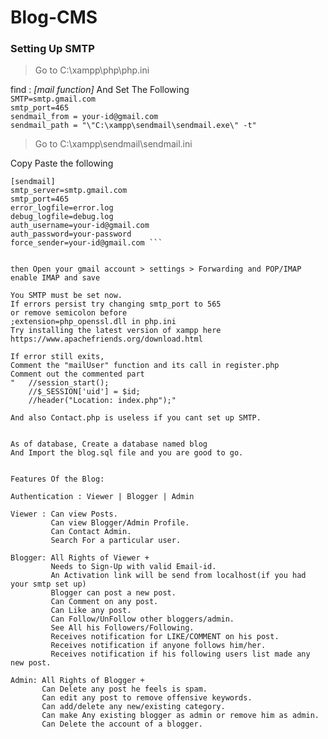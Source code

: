 # Blog-CMS
### Setting Up SMTP ###

>Go to 
C:\xampp\php\php.ini

find : *[mail function]* And
Set The Following </br>
`SMTP=smtp.gmail.com` </br>
`smtp_port=465` </br>
`sendmail_from = your-id@gmail.com` </br>
`sendmail_path = "\"C:\xampp\sendmail\sendmail.exe\" -t"` </br>

>Go to 
C:\xampp\sendmail\sendmail.ini

Copy Paste the following
```
[sendmail]
smtp_server=smtp.gmail.com
smtp_port=465
error_logfile=error.log
debug_logfile=debug.log
auth_username=your-id@gmail.com
auth_password=your-password
force_sender=your-id@gmail.com ```


then Open your gmail account > settings > Forwarding and POP/IMAP
enable IMAP and save

You SMTP must be set now.
If errors persist try changing smtp_port to 565
or remove semicolon before
;extension=php_openssl.dll in php.ini
Try installing the latest version of xampp here
https://www.apachefriends.org/download.html

If error still exits,
Comment the "mailUser" function and its call in register.php
Comment out the commented part
"	//session_start();
	//$_SESSION['uid'] = $id;
	//header("Location: index.php");"
	
And also Contact.php is useless if you cant set up SMTP.


As of database, Create a database named blog
And Import the blog.sql file and you are good to go.


Features Of the Blog:

Authentication : Viewer | Blogger | Admin

Viewer : Can view Posts.
		 Can view Blogger/Admin Profile.
		 Can Contact Admin.
		 Search For a particular user.
		
Blogger: All Rights of Viewer +
		 Needs to Sign-Up with valid Email-id.
		 An Activation link will be send from localhost(if you had your smtp set up)
		 Blogger can post a new post.
		 Can Comment on any post.
		 Can Like any post.
		 Can Follow/UnFollow other bloggers/admin.
		 See All his Followers/Following.
		 Receives notification for LIKE/COMMENT on his post.
		 Receives notification if anyone follows him/her.
		 Receives notification if his following users list made any new post.

Admin: All Rights of Blogger +
	   Can Delete any post he feels is spam.
	   Can edit any post to remove offensive keywords.
	   Can add/delete any new/existing category.
	   Can make Any existing blogger as admin or remove him as admin.
	   Can Delete the account of a blogger.
		 
	
	
	
	
	
	
	
	
	
	
